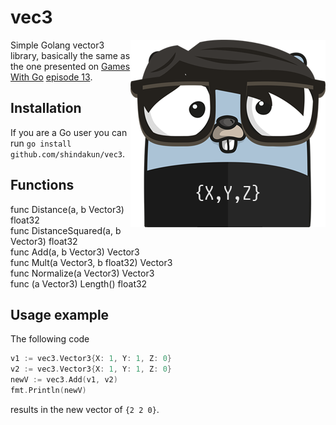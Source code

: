 # vec3

<p align="center">
  <img style="float: right;" src="assets/vec3.png" alt="vec3 gopher"/>
</p>

Simple Golang vector3 library, basically the same as the one presented on [Games With Go](https://gameswithgo.org) [episode 13](https://www.youtube.com/watch?v=SjqXBrGpRM8).

## Installation

If you are a Go user you can run `go install github.com/shindakun/vec3`.

## Functions

func Distance(a, b Vector3) float32  
func DistanceSquared(a, b Vector3) float32  
func Add(a, b Vector3) Vector3  
func Mult(a Vector3, b float32) Vector3  
func Normalize(a Vector3) Vector3  
func (a Vector3) Length() float32  

## Usage example

The following code

```go
v1 := vec3.Vector3{X: 1, Y: 1, Z: 0}
v2 := vec3.Vector3{X: 1, Y: 1, Z: 0}
newV := vec3.Add(v1, v2)
fmt.Println(newV)
```

results in the new vector of `{2 2 0}`.